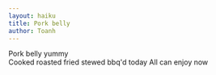 ```yaml
---
layout: haiku
title: Pork belly
author: Toanh
---
```


Pork belly yummy<br>
Cooked roasted fried stewed bbq'd today
All can enjoy now
